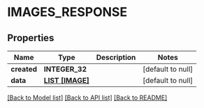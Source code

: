 # IMAGES_RESPONSE

## Properties
Name | Type | Description | Notes
------------ | ------------- | ------------- | -------------
**created** | **INTEGER_32** |  | [default to null]
**data** | [**LIST [IMAGE]**](Image.md) |  | [default to null]

[[Back to Model list]](../README.md#documentation-for-models) [[Back to API list]](../README.md#documentation-for-api-endpoints) [[Back to README]](../README.md)


